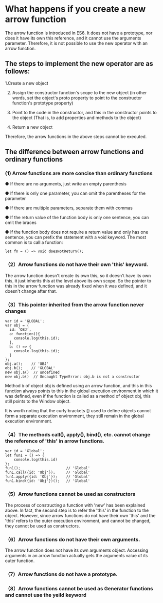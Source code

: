 
# What happens if you create a new arrow function

The arrow function is introduced in ES6. It does not have a prototype, nor does it have its own this reference, and it cannot use the arguments parameter. Therefore, it is not possible to use the new operator with an arrow function.

## The steps to implement the new operator are as follows:


1.Create a new object
   
2. Assign the constructor function's scope to the new object (in other words, set the object's proto property to point to the constructor function's prototype property)

3. Point to the code in the constructor, and this in the constructor points to the object (That is, to add properties and methods to the object)

4. Return a new object

Therefore, the arrow functions in the above steps cannot be executed.

## The difference between arrow functions and ordinary functions


### (1) Arrow functions are more concise than ordinary functions

● If there are no arguments, just write an empty parenthesis

● If there is only one parameter, you can omit the parentheses for the parameter

● If there are multiple parameters, separate them with commas

● If the return value of the function body is only one sentence, you can omit the braces

● If the function body does not require a return value and only has one sentence, you can prefix the statement with a void keyword. The most common is to call a function:

```
let fn = () => void doesNotReturn();

```

### （2）Arrow functions do not have their own 'this' keyword. 


The arrow function doesn't create its own this, so it doesn't have its own this, it just inherits this at the level above its own scope. So the pointer to this in the arrow function was already fixed when it was defined, and it doesn't change after that.


### （3）This pointer inherited from the arrow function never changes

```
var id = 'GLOBAL';
var obj = {
  id: 'OBJ',
  a: function(){
    console.log(this.id);
  },
  b: () => {
    console.log(this.id);
  }
};
obj.a();    // 'OBJ'
obj.b();    // 'GLOBAL'
new obj.a()  // undefined
new obj.b()  // Uncaught TypeError: obj.b is not a constructor
```


Method b of object obj is defined using an arrow function, and this in this function always points to this in the global execution environment in which it was defined, even if the function is called as a method of object obj, this still points to the Window object.

It is worth noting that the curly brackets {} used to define objects cannot form a separate execution environment, they still remain in the global execution environment.


### （4）The methods call(), apply(), bind(), etc. cannot change the reference of 'this' in arrow functions.
```
var id = 'Global';
let fun1 = () => {
    console.log(this.id)
};
fun1();                     // 'Global'
fun1.call({id: 'Obj'});     // 'Global'
fun1.apply({id: 'Obj'});    // 'Global'
fun1.bind({id: 'Obj'})();   // 'Global'
```

### （5）Arrow functions cannot be used as constructors

The process of constructing a function with 'new' has been explained above. In fact, the second step is to refer the 'this' in the function to the object. However, since arrow functions do not have their own 'this' and the 'this' refers to the outer execution environment, and cannot be changed, they cannot be used as constructors.

### （6）Arrow functions do not have their own arguments.

The arrow function does not have its own arguments object. Accessing arguments in an arrow function actually gets the arguments value of its outer function.

### （7）Arrow functions do not have a prototype.

### （8）Arrow functions cannot be used as Generator functions and cannot use the yeild keyword
